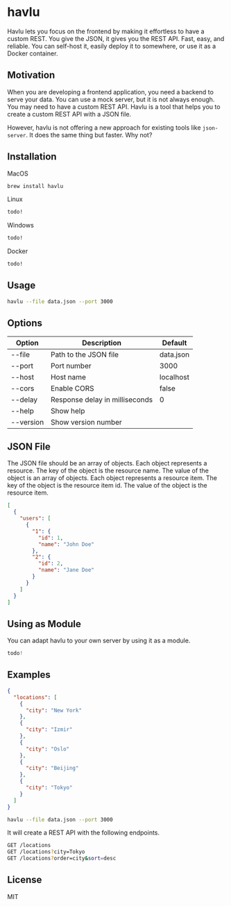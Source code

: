# havlu

Havlu lets you focus on the frontend by making it effortless to have a custom REST. You give the JSON, it gives you the REST API. Fast, easy, and reliable. You can self-host it, easily deploy it to somewhere, or use it as a Docker container.

<!-- One of the amazing things about havlu is that it can create a custom REST API with a model that you already have. -->

## Motivation

When you are developing a frontend application, you need a backend to serve your data. You can use a mock server, but it is not always enough. You may need to have a custom REST API. Havlu is a tool that helps you to create a custom REST API with a JSON file.

However, havlu is not offering a new approach for existing tools like `json-server`. It does the same thing but faster. Why not?

## Installation

MacOS

```bash
brew install havlu
```

Linux

```bash
todo!
```

Windows

```bash
todo!
```

Docker

```bash
todo!
```

## Usage

```bash
havlu --file data.json --port 3000
```

## Options

| Option    | Description                    | Default   |
| --------- | ------------------------------ | --------- |
| --file    | Path to the JSON file          | data.json |
| --port    | Port number                    | 3000      |
| --host    | Host name                      | localhost |
| --cors    | Enable CORS                    | false     |
| --delay   | Response delay in milliseconds | 0         |
| --help    | Show help                      |           |
| --version | Show version number            |           |

## JSON File

The JSON file should be an array of objects. Each object represents a resource. The key of the object is the resource name. The value of the object is an array of objects. Each object represents a resource item. The key of the object is the resource item id. The value of the object is the resource item.

```json
[
  {
    "users": [
      {
        "1": {
          "id": 1,
          "name": "John Doe"
        },
        "2": {
          "id": 2,
          "name": "Jane Doe"
        }
      }
    ]
  }
]
```

## Using as Module

You can adapt havlu to your own server by using it as a module.

```go
todo!
```

## Examples

```json
{
  "locations": [
    {
      "city": "New York"
    },
    {
      "city": "Izmir"
    },
    {
      "city": "Oslo"
    },
    {
      "city": "Beijing"
    },
    {
      "city": "Tokyo"
    }
  ]
}
```

```bash
havlu --file data.json --port 3000
```

It will create a REST API with the following endpoints.

```bash
GET /locations
GET /locations?city=Tokyo
GET /locations?order=city&sort=desc

```

## License

MIT
